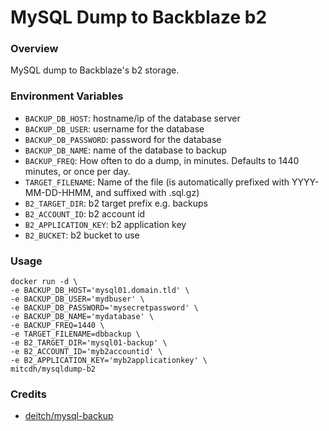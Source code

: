 # MySQL Dump to Backblaze b2

### Overview
MySQL dump to Backblaze's b2 storage.

### Environment Variables

* `BACKUP_DB_HOST`: hostname/ip of the database server
* `BACKUP_DB_USER`: username for the database 
* `BACKUP_DB_PASSWORD`: password for the database
* `BACKUP_DB_NAME`: name of the database to backup
* `BACKUP_FREQ`: How often to do a dump, in minutes. Defaults to 1440 minutes, or once per day.
* `TARGET_FILENAME`: Name of the file (is automatically prefixed with YYYY-MM-DD-HHMM, and suffixed with .sql.gz)
* `B2_TARGET_DIR`: b2 target prefix e.g. backups
* `B2_ACCOUNT_ID`: b2 account id
* `B2_APPLICATION_KEY`: b2 application key
* `B2_BUCKET`: b2 bucket to use

### Usage
````
docker run -d \
-e BACKUP_DB_HOST='mysql01.domain.tld' \
-e BACKUP_DB_USER='mydbuser' \
-e BACKUP_DB_PASSWORD='mysecretpassword' \
-e BACKUP_DB_NAME='mydatabase' \
-e BACKUP_FREQ=1440 \
-e TARGET_FILENAME=dbbackup \
-e B2_TARGET_DIR='mysql01-backup' \
-e B2_ACCOUNT_ID='myb2accountid' \
-e B2_APPLICATION_KEY='myb2applicationkey' \
mitcdh/mysqldump-b2
````

### Credits
* [deitch/mysql-backup](https://hub.docker.com/r/deitch/mysql-backup/)
